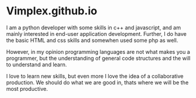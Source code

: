 # Vimplex.github.io

I am a python developer with some skills in c++ and javascript, and am mainly interested in end-user application development.
Further, I do have the basic HTML and css skills and somewhen used some php as well. 

However, in my opinion programming languages are not what makes you a programmer, but the understanding of general code structures and the will to understand and learn. 

I love to learn new skills, but even more I love the idea of a collaborative production. We should do what we are good in, thats where we will be the most productive.


